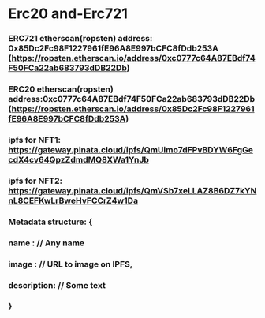 # Erc20 and-Erc721

### ERC721 etherscan(ropsten) address: 0x85Dc2Fc98F1227961fE96A8E997bCFC8fDdb253A (https://ropsten.etherscan.io/address/0xc0777c64A87EBdf74F50FCa22ab683793dDB22Db)
### ERC20 etherscan(ropsten) address:0xc0777c64A87EBdf74F50FCa22ab683793dDB22Db (https://ropsten.etherscan.io/address/0x85Dc2Fc98F1227961fE96A8E997bCFC8fDdb253A)
### ipfs for NFT1: https://gateway.pinata.cloud/ipfs/QmUimo7dFPvBDYW6FgGecdX4cv64QpzZdmdMQ8XWa1YnJb 
### ipfs for NFT2: https://gateway.pinata.cloud/ipfs/QmVSb7xeLLAZ8B6DZ7kYNnL8CEFKwLrBweHvFCCrZ4w1Da


###  Metadata structure: {
###              name : // Any name

###              image : // URL to image on IPFS,

###              description: // Some text

###     }
